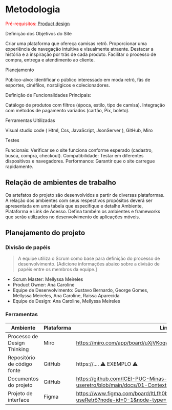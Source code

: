 
# Metodologia

<span style="color:red">Pré-requisitos: <a href="03-Product-design.md"> Product design</a></span>

Definição dos Objetivos do Site

Criar uma plataforma que ofereça camisas retrô.
Proporcionar uma experiência de navegação intuitiva e visualmente atraente.
Destacar a história e a inspiração por trás de cada produto.
Facilitar o processo de compra, entrega e atendimento ao cliente.

Planejamento

Público-alvo: Identificar o público interessado em moda retrô, fãs de esportes, cinéfilos, nostálgicos e colecionadores.


Definição de Funcionalidades Principais:

Catálogo de produtos com filtros (época, estilo, tipo de camisa).
Integração com métodos de pagamento variados (cartão, Pix, boleto).

Ferramentas Ultilizadas

Visual studio code ( Html, Css, JavaScript, JsonServer ), GitHub, Miro  

Testes

Funcionais: Verificar se o site funciona conforme esperado (cadastro, busca, compra, checkout).
Compatibilidade: Testar em diferentes dispositivos e navegadores.
Performance: Garantir que o site carregue rapidamente.


## Relação de ambientes de trabalho

Os artefatos do projeto são desenvolvidos a partir de diversas plataformas. A relação dos ambientes com seus respectivos propósitos deverá ser apresentada em uma tabela que especifique e detalhe Ambiente, Plataforma e Link de Acesso. Defina também os ambientes e frameworks que serão utilizados no desenvolvimento de aplicações móveis.



## Planejamento do projeto

###  Divisão de papéis


> A equipe utiliza o Scrum como base para definição do processo de desenvolvimento. [Adicione informações abaixo sobre a divisão de papéis entre os membros da equipe.]

- Scrum Master: Mellyssa Meireles
- Product Owner: Ana Caroline
- Equipe de Desenvolvimento: Gustavo Bernardo, George Gomes, Mellyssa Meireles, Ana Caroline, Raissa Aparecida
- Equipe de Design: Ana Caroline, Mellyssa Meireles 


### Ferramentas

| Ambiente                            | Plataforma                         | Link de acesso                       |
|-------------------------------------|------------------------------------|--------------------------------------|
| Processo de Design Thinking         | Miro                               | https://miro.com/app/board/uXjVKoqwSn4=/|
| Repositório de código fonte         | GitHub                             | https://....   ⚠️ EXEMPLO ⚠️        |
| Documentos do projeto               | GitHub                             | https://github.com/ICEI-PUC-Minas-PCO-ADS-TI/pco-ads-2024-2-tiaw-useretro/blob/main/docs/01-Contexto.md|
| Projeto de interface                | Figma                              | https://www.figma.com/board/ItLfh0bIf6yR3omNGweuNG/Wireframe%2FPrototipo-useRetrô?node-id=0-1&node-type=canvas |
 
